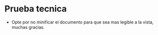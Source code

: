 # Prueba tecnica
- Opte por no minificar el documento para que sea mas legible a la vista, muchas gracias.
